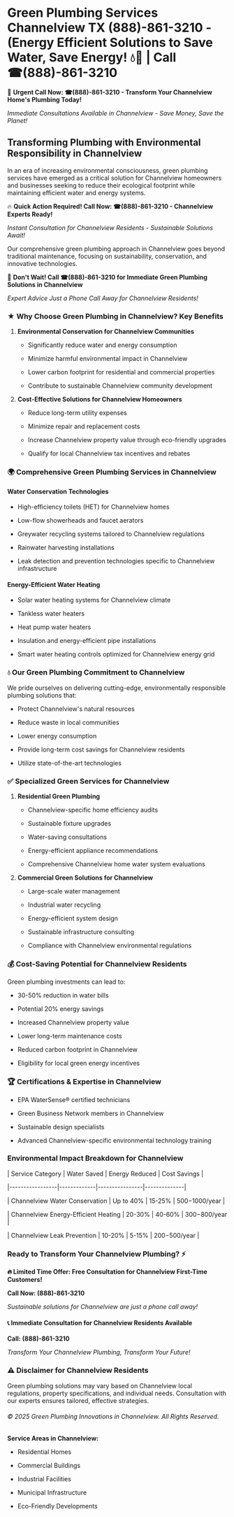 # Green Plumbing Services Channelview TX (888)-861-3210 - (Energy Efficient Solutions to Save Water, Save Energy! 💧🌿 | Call ☎(888)-861-3210

🚨 **Urgent Call Now: ☎(888)-861-3210 - Transform Your Channelview Home's Plumbing Today!**
*Immediate Consultations Available in Channelview - Save Money, Save the Planet!*

## Transforming Plumbing with Environmental Responsibility in Channelview

In an era of increasing environmental consciousness, green plumbing services have emerged as a critical solution for Channelview homeowners and businesses seeking to reduce their ecological footprint while maintaining efficient water and energy systems. 

🔥 **Quick Action Required! Call Now: ☎(888)-861-3210 - Channelview Experts Ready!**
*Instant Consultation for Channelview Residents - Sustainable Solutions Await!*

Our comprehensive green plumbing approach in Channelview goes beyond traditional maintenance, focusing on sustainability, conservation, and innovative technologies.

🚨 **Don't Wait! Call ☎(888)-861-3210 for Immediate Green Plumbing Solutions in Channelview**
*Expert Advice Just a Phone Call Away for Channelview Residents!*

### ★ Why Choose Green Plumbing in Channelview? Key Benefits

1. **Environmental Conservation for Channelview Communities** 
   - Significantly reduce water and energy consumption
   - Minimize harmful environmental impact in Channelview
   - Lower carbon footprint for residential and commercial properties
   - Contribute to sustainable Channelview community development

2. **Cost-Effective Solutions for Channelview Homeowners** 
   - Reduce long-term utility expenses
   - Minimize repair and replacement costs
   - Increase Channelview property value through eco-friendly upgrades
   - Qualify for local Channelview tax incentives and rebates

### 🌍 Comprehensive Green Plumbing Services in Channelview

#### Water Conservation Technologies
- High-efficiency toilets (HET) for Channelview homes
- Low-flow showerheads and faucet aerators
- Greywater recycling systems tailored to Channelview regulations
- Rainwater harvesting installations
- Leak detection and prevention technologies specific to Channelview infrastructure

#### Energy-Efficient Water Heating
- Solar water heating systems for Channelview climate
- Tankless water heaters
- Heat pump water heaters
- Insulation and energy-efficient pipe installations
- Smart water heating controls optimized for Channelview energy grid

### 💧 Our Green Plumbing Commitment to Channelview

We pride ourselves on delivering cutting-edge, environmentally responsible plumbing solutions that:
- Protect Channelview's natural resources
- Reduce waste in local communities
- Lower energy consumption
- Provide long-term cost savings for Channelview residents
- Utilize state-of-the-art technologies

### ✅ Specialized Green Services for Channelview

1. **Residential Green Plumbing**
   - Channelview-specific home efficiency audits
   - Sustainable fixture upgrades
   - Water-saving consultations
   - Energy-efficient appliance recommendations
   - Comprehensive Channelview home water system evaluations

2. **Commercial Green Solutions for Channelview**
   - Large-scale water management
   - Industrial water recycling
   - Energy-efficient system design
   - Sustainable infrastructure consulting
   - Compliance with Channelview environmental regulations

### 💰 Cost-Saving Potential for Channelview Residents

Green plumbing investments can lead to:
- 30-50% reduction in water bills
- Potential 20% energy savings
- Increased Channelview property value
- Lower long-term maintenance costs
- Reduced carbon footprint in Channelview
- Eligibility for local green energy incentives

### 🏆 Certifications & Expertise in Channelview

- EPA WaterSense® certified technicians
- Green Business Network members in Channelview
- Sustainable design specialists
- Advanced Channelview-specific environmental technology training

### Environmental Impact Breakdown for Channelview

| Service Category | Water Saved | Energy Reduced | Cost Savings |
|-----------------|-------------|----------------|--------------|
| Channelview Water Conservation | Up to 40% | 15-25% | $500-$1000/year |
| Channelview Energy-Efficient Heating | 20-30% | 40-60% | $300-$800/year |
| Channelview Leak Prevention | 10-20% | 5-15% | $200-$500/year |

### Ready to Transform Your Channelview Plumbing? ⚡

**🔥 Limited Time Offer: Free Consultation for Channelview First-Time Customers!**

**Call Now: (888)-861-3210**
*Sustainable solutions for Channelview are just a phone call away!*

#### 📞 Immediate Consultation for Channelview Residents Available

**Call: (888)-861-3210**
*Transform Your Channelview Plumbing, Transform Your Future!*

### ⚠️ Disclaimer for Channelview Residents

Green plumbing solutions may vary based on Channelview local regulations, property specifications, and individual needs. Consultation with our experts ensures tailored, effective strategies.

###### © 2025 Green Plumbing Innovations in Channelview. All Rights Reserved.

**Service Areas in Channelview:** 
- Residential Homes
- Commercial Buildings
- Industrial Facilities
- Municipal Infrastructure
- Eco-Friendly Developments